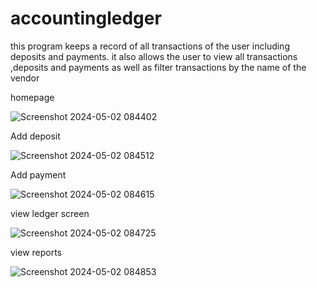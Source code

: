 # accountingledger
this program keeps a record of all transactions of the user including deposits and payments.
 it also allows the user to view all transactions ,deposits and payments  as well as filter
  transactions by the name of the vendor

  
  homepage 
  
![Screenshot 2024-05-02 084402](https://github.com/PetuniaGit/accountingledger/assets/120343363/5013f4ad-d75e-474d-823e-3b758f07d1e6)

  Add deposit
  
![Screenshot 2024-05-02 084512](https://github.com/PetuniaGit/accountingledger/assets/120343363/4836ca74-8d07-48e2-a7f2-190d332e7309)

  Add payment
  
![Screenshot 2024-05-02 084615](https://github.com/PetuniaGit/accountingledger/assets/120343363/ec27aea4-3b79-4072-8499-8f1d77b965a3)

  view ledger screen
  
![Screenshot 2024-05-02 084725](https://github.com/PetuniaGit/accountingledger/assets/120343363/d980e5e6-e565-4051-8d87-0fa6ef9c8a93)

  view reports
  
  ![Screenshot 2024-05-02 084853](https://github.com/PetuniaGit/accountingledger/assets/120343363/e131df5a-0c82-4037-84ca-01b6b9a568e8)
